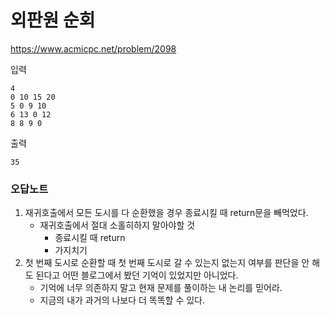 # 외판원 순회
https://www.acmicpc.net/problem/2098

입력
```text
4
0 10 15 20
5 0 9 10
6 13 0 12
8 8 9 0
```
출력
```text
35
```

### 오답노트
1. 재귀호출에서 모든 도시를 다 순환했을 경우 종료시킬 때 return문을 빼먹었다.
   - 재귀호출에서 절대 소홀히하지 말아야할 것
     - 종료시킬 때 return
     - 가지치기
2. 첫 번째 도시로 순환할 때 첫 번째 도시로 갈 수 있는지 없는지 여부를 판단을 안 해도 된다고 어떤 블로그에서 봤던 기억이 있었지만 아니었다.
   - 기억에 너무 의존하지 말고 현재 문제를 풀이하는 내 논리를 믿어라.
   - 지금의 내가 과거의 나보다 더 똑똑할 수 있다.